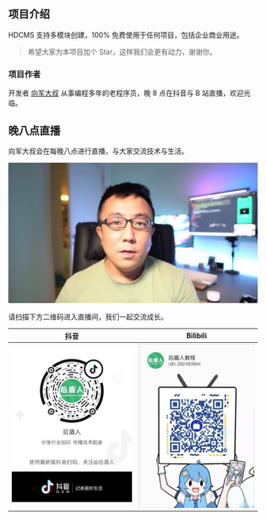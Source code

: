 ## 项目介绍

HDCMS 支持多模块创建，100% 免费使用于任何项目，包括企业商业用途。

> 希望大家为本项目加个 Star，这样我们会更有动力，谢谢你。



### 项目作者

开发者 [向军大叔](https://www.houdunren.com) 从事编程多年的老程序员，晚 8 点在抖音与 B 站直播，欢迎光临。



## 晚八点直播

向军大叔会在每晚八点进行直播，与大家交流技术与生活。

![image-20220709002800811](./assets/image-20220709002800811.jpeg)

请扫描下方二维码进入直播间，我们一起交流成长。

| 抖音 | Bilibili |
| --- | --- |
| ![image-20220709002736957](./assets/image-20220709002736957.jpeg) | ![image-20220709002750369](./assets/image-20220709002750369.jpeg) |

